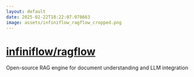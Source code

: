```yaml
---
layout: default
date: 2025-02-22T18:22:07.078663
image: assets/infiniflow_ragflow_cropped.png
---
```


# [infiniflow/ragflow](https://github.com/infiniflow/ragflow)

Open-source RAG engine for document understanding and LLM integration
